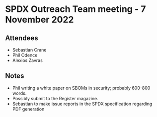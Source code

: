 # SPDX Outreach Team meeting - 7 November 2022

## Attendees

* Sebastian Crane
* Phil Odence
* Alexios Zavras

## Notes

* Phil writing a white paper on SBOMs in security; probably 600-800 words.
* Possibly submit to the Register magazine.
* Sebastian to make issue reports in the SPDX specification regarding PDF generation

